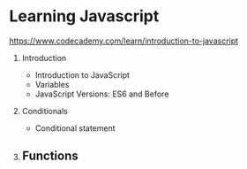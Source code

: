 # Learning Javascript

https://www.codecademy.com/learn/introduction-to-javascript

1. Introduction
    - Introduction to JavaScript
    - Variables
    - JavaScript Versions: ES6 and Before

2. Conditionals
    - Conditional statement

3. Functions
    - 
